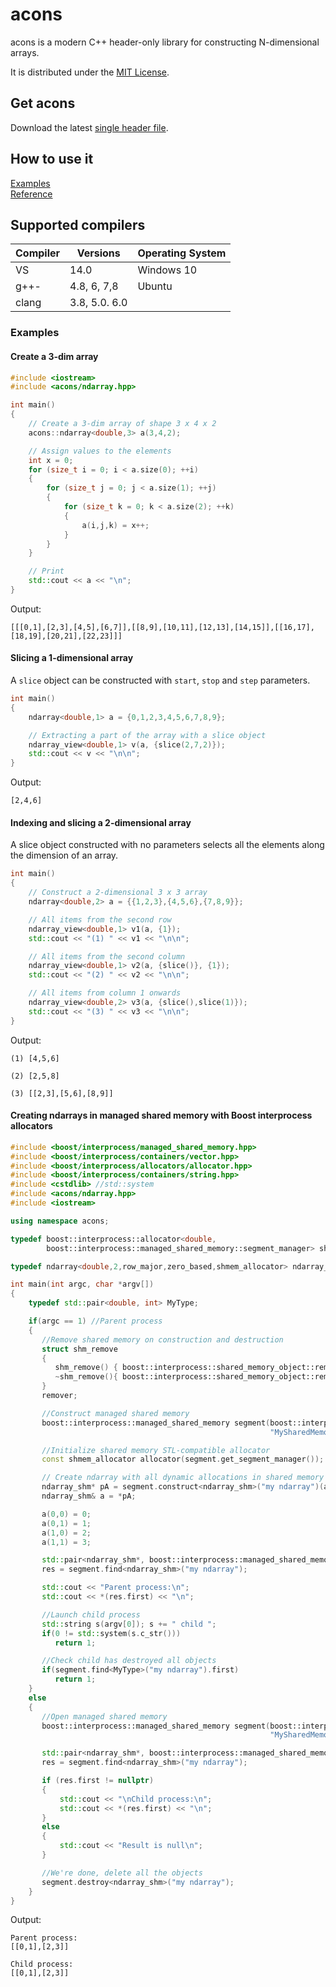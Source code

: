 # acons

acons is a modern C++ header-only library for constructing N-dimensional arrays.

It is distributed under the [MIT License](https://opensource.org/licenses/MIT).

## Get acons

Download the latest [single header file](https://raw.githubusercontent.com/danielaparker/acons/master/include/acons/ndarray.hpp). 

## How to use it

[Examples](#ExamplesLabel)  
[Reference](doc/ref/index.md)

## Supported compilers

 Compiler     | Versions      | Operating System
--------------|---------------|-----------------
 VS           | 14.0          | Windows 10       
 g++-         | 4.8, 6, 7,8   | Ubuntu           
 clang        | 3.8, 5.0. 6.0 |

<div id="ExamplesLabel"/>

### Examples

#### Create a 3-dim array

```c++
#include <iostream>
#include <acons/ndarray.hpp>

int main()
{
    // Create a 3-dim array of shape 3 x 4 x 2
    acons::ndarray<double,3> a(3,4,2);

    // Assign values to the elements
    int x = 0;
    for (size_t i = 0; i < a.size(0); ++i)
    {
        for (size_t j = 0; j < a.size(1); ++j)
        {
            for (size_t k = 0; k < a.size(2); ++k)
            {
                a(i,j,k) = x++;
            }
        }
    }

    // Print
    std::cout << a << "\n";
}
```
Output:
```
[[[0,1],[2,3],[4,5],[6,7]],[[8,9],[10,11],[12,13],[14,15]],[[16,17],[18,19],[20,21],[22,23]]]
```

#### Slicing a 1-dimensional array

A `slice` object can be constructed with `start`, `stop` and `step` parameters.
```c++
int main()
{
    ndarray<double,1> a = {0,1,2,3,4,5,6,7,8,9};

    // Extracting a part of the array with a slice object
    ndarray_view<double,1> v(a, {slice(2,7,2)});
    std::cout << v << "\n\n";
}
```
Output:
```
[2,4,6]
```

#### Indexing and slicing a 2-dimensional array

A slice object constructed with no parameters selects all the elements along the dimension of an array. 
```c++
int main()
{
    // Construct a 2-dimensional 3 x 3 array 
    ndarray<double,2> a = {{1,2,3},{4,5,6},{7,8,9}};

    // All items from the second row
    ndarray_view<double,1> v1(a, {1});
    std::cout << "(1) " << v1 << "\n\n";

    // All items from the second column
    ndarray_view<double,1> v2(a, {slice()}, {1});
    std::cout << "(2) " << v2 << "\n\n";

    // All items from column 1 onwards
    ndarray_view<double,2> v3(a, {slice(),slice(1)});
    std::cout << "(3) " << v3 << "\n\n";
}
```
Output:
```
(1) [4,5,6]

(2) [2,5,8]

(3) [[2,3],[5,6],[8,9]]
```

#### Creating ndarrays in managed shared memory with Boost interprocess allocators

```c++
#include <boost/interprocess/managed_shared_memory.hpp>
#include <boost/interprocess/containers/vector.hpp>
#include <boost/interprocess/allocators/allocator.hpp>
#include <boost/interprocess/containers/string.hpp>
#include <cstdlib> //std::system
#include <acons/ndarray.hpp>
#include <iostream>

using namespace acons;

typedef boost::interprocess::allocator<double,
        boost::interprocess::managed_shared_memory::segment_manager> shmem_allocator;

typedef ndarray<double,2,row_major,zero_based,shmem_allocator> ndarray_shm;

int main(int argc, char *argv[])
{
    typedef std::pair<double, int> MyType;

    if(argc == 1) //Parent process
    {  
       //Remove shared memory on construction and destruction
       struct shm_remove
       {
          shm_remove() { boost::interprocess::shared_memory_object::remove("MySharedMemory"); }
          ~shm_remove(){ boost::interprocess::shared_memory_object::remove("MySharedMemory"); }
       } 
       remover;

       //Construct managed shared memory
       boost::interprocess::managed_shared_memory segment(boost::interprocess::create_only, 
                                                          "MySharedMemory", 65536);

       //Initialize shared memory STL-compatible allocator
       const shmem_allocator allocator(segment.get_segment_manager());

       // Create ndarray with all dynamic allocations in shared memory
       ndarray_shm* pA = segment.construct<ndarray_shm>("my ndarray")(allocator, 2, 2, 0.0);
       ndarray_shm& a = *pA;

       a(0,0) = 0;
       a(0,1) = 1;
       a(1,0) = 2;
       a(1,1) = 3;

       std::pair<ndarray_shm*, boost::interprocess::managed_shared_memory::size_type> res;
       res = segment.find<ndarray_shm>("my ndarray");

       std::cout << "Parent process:\n";
       std::cout << *(res.first) << "\n";

       //Launch child process
       std::string s(argv[0]); s += " child ";
       if(0 != std::system(s.c_str()))
          return 1;

       //Check child has destroyed all objects
       if(segment.find<MyType>("my ndarray").first)
          return 1;
    }
    else
    {
       //Open managed shared memory
       boost::interprocess::managed_shared_memory segment(boost::interprocess::open_only, 
                                                          "MySharedMemory");

       std::pair<ndarray_shm*, boost::interprocess::managed_shared_memory::size_type> res;
       res = segment.find<ndarray_shm>("my ndarray");

       if (res.first != nullptr)
       {
           std::cout << "\nChild process:\n";
           std::cout << *(res.first) << "\n";
       }
       else
       {
           std::cout << "Result is null\n";
       }

       //We're done, delete all the objects
       segment.destroy<ndarray_shm>("my ndarray");
    }
}
```
Output:
```
Parent process:
[[0,1],[2,3]]

Child process:
[[0,1],[2,3]]
```


